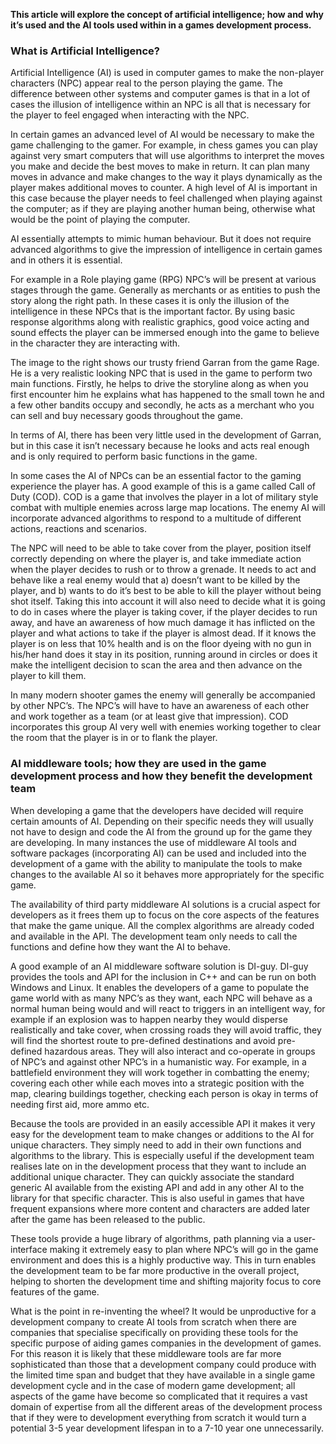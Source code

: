 <strong>This article will explore the concept of artificial intelligence; how and why it’s used and the AI tools used within in a games development process.</strong>
<h3><strong>What is Artificial Intelligence?</strong></h3>
Artificial Intelligence (AI) is used in computer games to make the non-player characters (NPC) appear real to the person playing the game. The difference between other systems and computer games is that in a lot of cases the illusion of intelligence within an NPC is all that is necessary for the player to feel engaged when interacting with the NPC.

In certain games an advanced level of AI would be necessary to make the game challenging to the gamer. For example, in chess games you can play against very smart computers that will use algorithms to interpret the moves you make and decide the best moves to make in return. It can plan many moves in advance and make changes to the way it plays dynamically as the player makes additional moves to counter. A high level of AI is important in this case because the player needs to feel challenged when playing against the computer; as if they are playing another human being, otherwise what would be the point of playing the computer.

AI essentially attempts to mimic human behaviour. But it does not require advanced algorithms to give the impression of intelligence in certain games and in others it is essential.

For example in a Role playing game (RPG) NPC’s will be present at various stages through the game. Generally as merchants or as entities to push the story along the right path. In these cases it is only the illusion of the intelligence in these NPCs that is the important factor. By using basic response algorithms along with realistic graphics, good voice acting and sound effects the player can be immersed enough into the game to believe in the character they are interacting with.

The image to the right shows our trusty friend Garran from the game Rage. He is a very realistic looking NPC that is used in the game to perform two main functions. Firstly, he helps to drive the storyline along as when you first encounter him he explains what has happened to the small town he and a few other bandits occupy and secondly, he acts as a merchant who you can sell and buy necessary goods throughout the game.

In terms of AI, there has been very little used in the development of Garran, but in this case it isn’t necessary because he looks and acts real enough and is only required to perform basic functions in the game.

In some cases the AI of NPCs can be an essential factor to the gaming experience the player has. A good example of this is a game called Call of Duty (COD). COD is a game that involves the player in a lot of military style combat with multiple enemies across large map locations. The enemy AI will incorporate advanced algorithms to respond to a multitude of different actions, reactions and scenarios.

The NPC will need to be able to take cover from the player, position itself correctly depending on where the player is, and take immediate action when the player decides to rush or to throw a grenade. It needs to act and behave like a real enemy would that a) doesn’t want to be killed by the player, and b) wants to do it’s best to be able to kill the player without being shot itself. Taking this into account it will also need to decide what it is going to do in cases where the player is taking cover, if the player decides to run away, and have an awareness of how much damage it has inflicted on the player and what actions to take if the player is almost dead. If it knows the player is on less that 10% health and is on the floor dyeing with no gun in his/her hand does it stay in its position, running around in circles or does it make the intelligent decision to scan the area and then advance on the player to kill them.

In many modern shooter games the enemy will generally be accompanied by other NPC’s. The NPC’s will have to have an awareness of each other and work together as a team (or at least give that impression). COD incorporates this group AI very well with enemies working together to clear the room that the player is in or to flank the player.
<h3><strong>AI middleware tools; how they are used in the game development process and how they benefit the development team</strong></h3>
When developing a game that the developers have decided will require certain amounts of AI. Depending on their specific needs they will usually not have to design and code the AI from the ground up for the game they are developing. In many instances the use of middleware AI tools and software packages (incorporating AI) can be used and included into the development of a game with the ability to manipulate the tools to make changes to the available AI so it behaves more appropriately for the specific game.

The availability of third party middleware AI solutions is a crucial aspect for developers as it frees them up to focus on the core aspects of the features that make the game unique. All the complex algorithms are already coded and available in the API. The development team only needs to call the functions and define how they want the AI to behave.

A good example of an AI middleware software solution is DI-guy. DI-guy provides the tools and API for the inclusion in C++ and can be run on both Windows and Linux. It enables the developers of a game to populate the game world with as many NPC’s as they want, each NPC will behave as a normal human being would and will react to triggers in an intelligent way, for example if an explosion was to happen nearby they would disperse realistically and take cover, when crossing roads they will avoid traffic, they will find the shortest route to pre-defined destinations and avoid pre-defined hazardous areas. They will also interact and co-operate in groups of NPC’s and against other NPC’s in a humanistic way. For example, in a battlefield environment they will work together in combatting the enemy; covering each other while each moves into a strategic position with the map, clearing buildings together, checking each person is okay in terms of needing first aid, more ammo etc.

Because the tools are provided in an easily accessible API it makes it very easy for the development team to make changes or additions to the AI for unique characters. They simply need to add in their own functions and algorithms to the library. This is especially useful if the development team realises late on in the development process that they want to include an additional unique character. They can quickly associate the standard generic AI available from the existing API and add in any other AI to the library for that specific character. This is also useful in games that have frequent expansions where more content and characters are added later after the game has been released to the public.

These tools provide a huge library of algorithms, path planning via a user-interface making it extremely easy to plan where NPC’s will go in the game environment and does this is a highly productive way. This in turn enables the development team to be far more productive in the overall project, helping to shorten the development time and shifting majority focus to core features of the game.

What is the point in re-inventing the wheel? It would be unproductive for a development company to create AI tools from scratch when there are companies that specialise specifically on providing these tools for the specific purpose of aiding games companies in the development of games. For this reason it is likely that these middleware tools are far more sophisticated than those that a development company could produce with the limited time span and budget that they have available in a single game development cycle and in the case of modern game development; all aspects of the game have become so complicated that it requires a vast domain of expertise from all the different areas of the development process that if they were to development everything from scratch it would turn a potential 3-5 year development lifespan in to a 7-10 year one unnecessarily.

